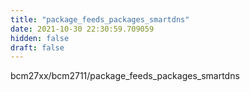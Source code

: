 ```yaml
---
title: "package_feeds_packages_smartdns"
date: 2021-10-30 22:30:59.709059
hidden: false
draft: false
---
```


bcm27xx/bcm2711/package_feeds_packages_smartdns

